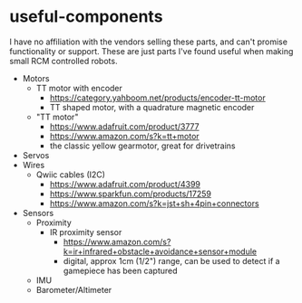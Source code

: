 # useful-components

I have no affiliation with the vendors selling these parts, and can't promise functionality or support. These are just parts I've found useful when making small RCM controlled robots.

* Motors
  * TT motor with encoder
    * https://category.yahboom.net/products/encoder-tt-motor
    * TT shaped motor, with a quadrature magnetic encoder
  * "TT motor"
    * https://www.adafruit.com/product/3777
    * https://www.amazon.com/s?k=tt+motor
    * the classic yellow gearmotor, great for drivetrains
* Servos
* Wires
  * Qwiic cables (I2C)
    * https://www.adafruit.com/product/4399
    * https://www.sparkfun.com/products/17259
    * https://www.amazon.com/s?k=jst+sh+4pin+connectors
* Sensors
  * Proximity
    * IR proximity sensor
      * https://www.amazon.com/s?k=ir+infrared+obstacle+avoidance+sensor+module
      * digital, approx 1cm (1/2") range, can be used to detect if a gamepiece has been captured
  * IMU
  * Barometer/Altimeter
  
